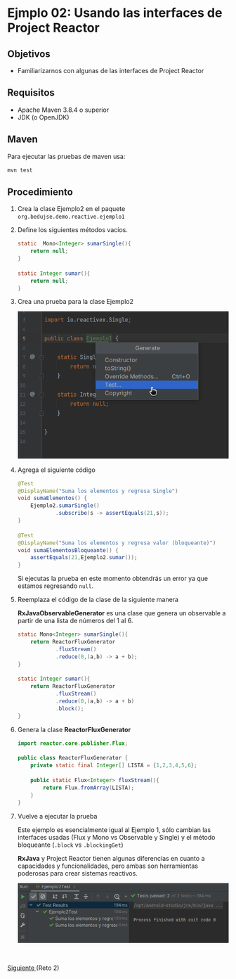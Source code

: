 
# Ejmplo 02: Usando las interfaces de Project Reactor

## Objetivos
* Familiarizarnos con algunas de las interfaces de Project Reactor

## Requisitos
- Apache Maven 3.8.4 o superior
- JDK (o OpenJDK)

## Maven

Para ejecutar las pruebas de maven usa:
```bash
mvn test
```

## Procedimiento

1. Crea la clase Ejemplo2 en el paquete `org.bedujse.demo.reactive.ejemplo1`

2. Define los siguientes métodos vacíos.

    ```java
    static  Mono<Integer> sumarSingle(){
        return null;
    }

    static Integer sumar(){
        return null;
    }
    ```

3. Crea una prueba para la clase Ejemplo2
  
    ![Crear prueba](img/img_01.png)

4. Agrega el siguiente código

    ```java
    @Test
    @DisplayName("Suma los elementos y regresa Single")
    void sumaElementos() {
        Ejemplo2.sumarSingle()
                .subscribe(s -> assertEquals(21,s));
    }

    @Test
    @DisplayName("Suma los elementos y regresa valor (bloqueante)")
    void sumaElementosBloqueante() {
        assertEquals(21,Ejemplo2.sumar());
    }
    ```

    Si ejecutas la prueba en este momento obtendrás un error ya que estamos regresando `null`.

5. Reemplaza el código de la clase de la siguiente manera

    **RxJavaObservableGenerator** es una clase que genera un observable a partir de una lista de números del 1 al 6.

    ```java
    static Mono<Integer> sumarSingle(){
        return ReactorFluxGenerator
                .fluxStream()
                .reduce(0,(a,b) -> a + b);
    }

    static Integer sumar(){
        return ReactorFluxGenerator
                .fluxStream()
                .reduce(0,(a,b) -> a + b)
                .block();
    }
    ```

6. Genera la clase **ReactorFluxGenerator**

    ```java
    import reactor.core.publisher.Flux;

    public class ReactorFluxGenerator {
        private static final Integer[] LISTA = {1,2,3,4,5,6};

        public static Flux<Integer> fluxStream(){
            return Flux.fromArray(LISTA);
        }
    }
    ```

7. Vuelve a ejecutar la prueba

    Este ejemplo es esencialmente igual al Ejemplo 1, sólo cambian las interfaces usadas (Flux y Mono vs Observable y Single) y el método bloqueante (`.block` vs `.blockingGet`)

    **RxJava** y Project Reactor tienen algunas diferencias en cuanto a capacidades y funcionalidades, pero ambas son herramientas poderosas para crear sistemas reactivos.


    ![Ejecutar prueba](img/img_02.png)


<br/>

[Siguiente ](../Reto-02/Readme.md)(Reto 2)